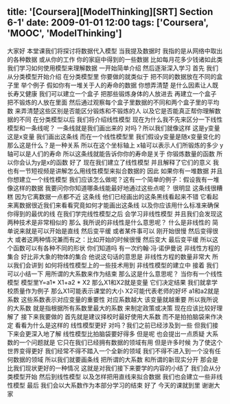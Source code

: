 title: '[Coursera][ModelThinking][SRT] Section 6-1'
date: 2009-01-01 12:00
tags: ['Coursera', 'MOOC', 'ModelThinking']
---

大家好 本堂课我们将探讨将数据代入模型 当我提及数据时
我指的是从网络中取出的各种数据
或从你的工作 你的家庭中得到的一些数据
比如每月花多少钱诸如此类
我们学习如何使用模型来理解数据 一开始简单介绍
然后逐渐深入学习 首先 我们从分类模型开始介绍
在分类模型里 你要做的就类似于
把不同的数据放在不同的盒子里 举个例子
假如你有一堆关于人的寿命的数据 你想弄清楚
是什么因素让人既长寿又健康 我们可以建立一个盒子
把那些锻炼身体的人放进去 再建立一个盒子 把不锻炼的人放在里面
然后通过观察每个盒子里数据的不同和两个盒子里的平均数
来弄清楚这些区别是否能区分锻炼和不锻炼的人
以及它是否能真正帮你理解数据的不同
在分类模型以后 我们将介绍线性模型
现在为什么我不先来区分一下线性模型和一条线呢？
一条线就是我们画出来的 对吗？所以我们就像这样
这是y变量 这是x变量 我们画出这条线
而在一个线性模型里 我们假设y变量是随x变量变化的 
那么这是什么？是一种关系 所以在这个坐标轴上
x轴可以表示人们所锻炼的多少 y轴可以是人们的寿命
所以这条线就能告诉你你的寿命是关于
你锻炼数量的函数 所以你会认为y是x的函数
好了 现在我们建立了线性模型 并且解释了它们的意义
我也有一节短视频是讲解怎么用线性模型来拟合数据的
因此 如果你有一堆数据 并且你想建立一个线性模型
我们应该怎么做呢？这有一个简单的例子：假设我有一堆像这样的数据
我要问你你知道哪条线能最好地通过这些点呢？
很明显 这条线很糟糕 因为它离数据一点都不近
这条线 他们已经画出的这条黑线看起来不错
它看起来离数据很近我们来看看究竟如何才能画出这条线
以及你应该用什么标准来确保你得到的最优的线
在我们学完线性模型之后 会学习非线性模型
并且我们会发现这两种技术是非常相似的
那么 我所说的非线性是什么意思呢？ 什么是非线性的
简单说来就是可以开始是直线 然后变平缓 或者某件事可以
刚开始很慢 然后变得很大 或者这两种情况兼而有之：比如开始的时候很慢
然后变大 最后变平缓 所以这个函数可以有各种不同的形状
你们知道吗 有一次约翰·冯·诺伊曼说 非线性方程的集合
好比非大象的物体的集合 他说这句话的意思是
非线性方程的数量非常大 所以我们会讲到
如何将线性模型上的一些技术用到
非线性模型的建立中  接着 我们可以小结一下
用所谓的大系数来作为结束 那么这是什么意思呢？
当你有一个线性模型 模型里Y=a1* X1+a2 * X2
那么X1和X2就是变量 它们决定结果
我们就拿学校质量作为例子 那么X1可能表示课堂的大小
X2可能代表老师的好坏 a1和a2就是系数
这些系数表示对应变量的重要性
对应系数越大 该变量就越重要 所以我所说的大系数
就是指根据所有系数里最大的系数 来制定政策或决策
现在应该比较好理解了
接下来我要做的 首先就是建议择校时最好使用大系数
而不是拍拍脑袋来作决定 看看为什么是这样的
线性模型更好 对吗？我们之前已经涉及到一些
但我们接下来会更深入地了解
线性模型比拍脑袋要好得多 但是呢 也会提出一点质疑
大系数的一个问题就是
它只在我们已经拥有数据的领域有用 但是许多时候
为了使这个世界变得更好 我们经常不得不踏入一个全新的领域
我们不得不进入到一个没有任何数据的领域 所以我们就要画条线
把所谓的大系数 和所谓的新现实分开
那会是比我们现状更好的一种情况
这就是对我们接下来要学的内容的小结了
我们会从分类模型开始 然后到线性模型 以及怎样把用直线来拟合数据
我们也会建立一些非线性模型 最后 我们会以大系数作为本部分学习的结束
好了 今天的课就到里 谢谢大家

